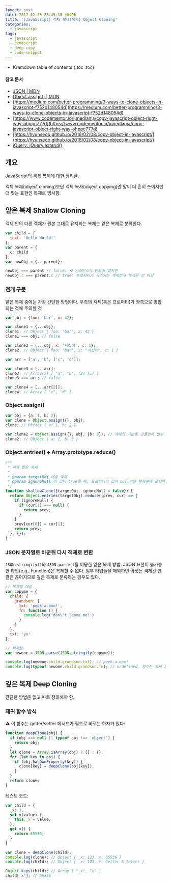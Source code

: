 ```yaml
---
layout: post
date: 2017-02-05 23:45:10 +0900
title: '[JavaScript] 객체 복제(복사) Object Cloning'
categories:
  - javascript
tags:
  - javascript
  - ecmascript
  - deep-copy
  - code-snippet
---
```


* Kramdown table of contents
{:toc .toc}

#### 참고 문서

- [JSON \| MDN](https://developer.mozilla.org/en-US/docs/Web/JavaScript/Reference/Global_Objects/JSON)
- [Object.assign() \| MDN](https://developer.mozilla.org/en-US/docs/Web/JavaScript/Reference/Global_Objects/Object/assign)
- [https://medium.com/better-programming/3-ways-to-clone-objects-in-javascript-f752d148054d](https://medium.com/better-programming/3-ways-to-clone-objects-in-javascript-f752d148054d)
- [https://www.codementor.io/junedlanja/copy-javascript-object-right-way-ohppc777d](https://www.codementor.io/junedlanja/copy-javascript-object-right-way-ohppc777d)
- [https://hyunseob.github.io/2016/02/08/copy-object-in-javascript/](https://hyunseob.github.io/2016/02/08/copy-object-in-javascript/)
- [jQuery: jQuery.extend()](https://api.jquery.com/jquery.extend/)


## 개요

JavaScript의 객체 복제에 대한 정리글.

객체 복제(object cloning)보단 객체 복사(object copying)란 말이 더 흔히 쓰이지만 더 맞는 표현인 복제로 명시함.


## 얕은 복제 Shallow Cloning

객체 안의 다른 객체가 원본 그대로 유지되는 복제는 얕은 복제로 분류한다.

```js
var child = {
  text: 'Hello World!'
};
var parent = {
  c: child
};
var newObj = {...parent};

newObj === parent // false: 새 인스턴스가 만들어 졌지만
newObj.c === parent.c // true: 프로퍼티가 가리키는 객체까지 복제된 건 아님
```

### 전개 구문

얕은 복제 중에는 가장 간단한 방법이다. 우측의 객체(혹은 프로퍼티)가 좌측으로 병합되는 것에 주의할 것

```js
var obj = {foo: 'bar', x: 42};

var clone1 = {...obj};
clone1; // Object { foo: "bar", x: 42 }
clone1 === obj; // false

var clone2 = {...obj, x: '사십이', c: 1};
clone2; // Object { foo: "bar", x: "사십이", c: 1 }
```

```js
var arr = ['a', 'b', ['c', 'd']];

var clone3 = [...arr];
clone3; // Array(3) [ "a", "b", (2) […] ]
clone3 === arr; // false

var clone4 = [...arr[2]];
clone4; // Array [ "c", "d" ]
```

### Object.assign()

```js
var obj = {a: 1, b: 2};
var clone = Object.assign({}, obj);
clone; // Object { a: 1, b: 2 }

var clone2 = Object.assign({}, obj, {b: 3}); // 객체의 사본을 만들면서 일부 프로퍼티는 재할당
clone2; // Object { a: 1, b: 3 }
```

### Object.entries() + Array.prototype.reduce()

```js
/**
 * 객체 얕은 복제
 *
 * @param targetObj 대상 객체
 * @param ignoreNull 이 값이 true일 때, 프로퍼티의 값이 null이면 복제본에 포함하지 않음
 */
function shallowClone({targetObj, ignoreNull = false}) {
  return Object.entries(targetObj).reduce((prev, cur) => {
    if (ignoreNull) {
      if (cur[1] === null) {
        return prev;
      }
    }
    prev[cur[0]] = cur[1];
    return prev;
  }, {});
}
```

### JSON 문자열로 바꾼뒤 다시 객체로 변환

`JSON.stringify()`와 `JSON.parse()`를 이용한 얕은 복제 방법. JSON 표현이 불가능한 타입(e.g., Function)은 복제할 수 없다. 일부 타입들을 제외하면 어쨋든 객체간 연결은 끊어지므로 깊은 복제로 분류하는 경우도 있다.

```js
// 복제할 대상
var copyme = {
  child: {
    grandson: {
      txt: 'peek-a-boo!',
      fn: function () {
        console.log('don\'t leave me!')
      }
    }
  },
  txt: 'yo'
};

// 복제본
var newone = JSON.parse(JSON.stringify(copyme));

console.log(newone.child.grandson.txt); // peek-a-boo!
console.log(typeof newone.child.grandson.fn); // undefined, 함수는 복제 불가
```


## 깊은 복제 Deep Cloning

간단한 방법은 없고 따로 정의해야 함.

### 재귀 함수 방식

⚠️ 이 함수는 getter/setter 메서드가 필드로 바뀌는 하자가 있다:

```js
function deepClone(obj) {
  if (obj === null || typeof obj !== 'object') {
    return obj;
  }
  let clone = Array.isArray(obj) ? [] : {};
  for (let key in obj) {
    if (obj.hasOwnProperty(key)) {
      clone[key] = deepClone(obj[key]);
    }
  }
  return clone;
}
```

테스트 코드:

```js
var child = {
  _x: 3,
  set x(value) {
    this._x = value;
  },
  get x() {
    return 65536;
  }
}

var clone = deepClone(child);
console.log(clone); // Object { _x: 123, x: 65536 }
console.log(child); // Object { _x: 123, x: Getter & Setter }

Object.keys(child); // Array [ "_x", "x" ]
child['x']; // 65536
```
